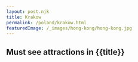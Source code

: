 ```yaml
---
layout: post.njk
title: Krakow
permalink: /poland/krakow.html
featuredImage: /_images/hong-kong/hong-kong.jpg
---
```

## Must see attractions in {{title}}